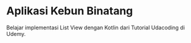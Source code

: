 # Aplikasi Kebun Binatang
Belajar implementasi List View dengan Kotlin dari Tutorial Udacoding di Udemy.
